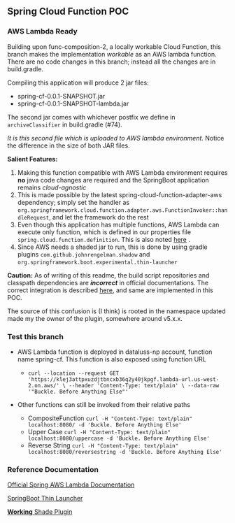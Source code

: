 ## Spring Cloud Function POC

### AWS Lambda Ready

Building upon func-composition-2, a locally workable Cloud Function, this branch makes the implementation
_workable_ as an AWS lambda function. There are no code changes in this branch; instead all the changes are in
build.gradle.

Compiling this application will produce 2 jar files:

* spring-cf-0.0.1-SNAPSHOT.jar
* spring-cf-0.0.1-SNAPSHOT-lambda.jar

The second jar comes with whichever postfix we define in `archiveClassifier` in build.gradle (#74).

_It is this second file which is uploaded to AWS lambda environment._ Notice the difference in the size of both JAR
files.

**Salient Features:**

1. Making this function compatible with AWS Lambda environment requires **no** java code changes are required and the SpringBoot
   application remains _cloud-agnostic_
2. This is made possible by the latest spring-cloud-function-adapter-aws dependency; simply set the handler as
   `org.springframework.cloud.function.adapter.aws.FunctionInvoker::handleRequest`, and let the framework do the rest
3. Even though this application has multiple functions, AWS Lambda can execute only function, which is defined in our
   properties file `spring.cloud.function.definition`. This is also
   noted [here](https://docs.spring.io/spring-cloud-function/docs/current/reference/html/aws.html#_aws_request_handlers)
   .
4. Since AWS needs a shaded jar to run, this is done by using gradle plugins `com.github.johnrengelman.shadow`
   and `org.springframework.boot.experimental.thin-launcher`

**Caution:**
As of writing of this readme, the build script repositories and classpath dependencies are _**incorrect**_ in official
documentations.
The correct integration is described [here](https://plugins.gradle.org/plugin/com.github.johnrengelman.shadow), and same
are implemented in this POC.

The source of this confusion is (I think) is rooted in the namespace updated made my the owner of the plugin, somewhere
around v5.x.x.

### Test this branch

* AWS Lambda function is deployed in dataluss-np account, function name spring-cf. This function is also exposed using
  function URL
  - `curl --location --request GET 'https://klej3attpxuzdjtbncxb36q2y40jkpgf.lambda-url.us-west-2.on.aws/' \
  --header 'Content-Type: text/plain' \
  --data-raw '"Buckle. Before Anything Else"'`

* Other functions can still be invoked from their relative paths
    * CompositeFunction `curl -H "Content-Type: text/plain" localhost:8080/ -d 'Buckle. Before Anything Else'`
    * Upper Case `curl -H "Content-Type: text/plain" localhost:8080/uppercase -d 'Buckle. Before Anything Else'`
    * Reverse String `curl -H "Content-Type: text/plain" localhost:8080/reversestring -d 'Buckle. Before Anything Else'`

### Reference Documentation

[Official Spring AWS Lambda Documentation](https://docs.spring.io/spring-cloud-function/docs/current/reference/html/aws.html)

[SpringBoot Thin Launcher](https://github.com/spring-projects-experimental/spring-boot-thin-launcher)

[**Working** Shade Plugin](https://plugins.gradle.org/plugin/com.github.johnrengelman.shadow)
